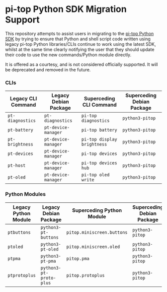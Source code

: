 # pi-top Python SDK Migration Support

This repository attempts to assist users in migrating to the [pi-top Python SDK](https://github.com/pi-top/pi-top-Python-SDK/) by trying to ensure that Python and shell script code written using legacy pi-top Python libraries/CLIs continue to work using the latest SDK, whilst at the same time clearly notifying the user that they should update their code to use the new commands/Python module directly.

It is offered as a courtesy, and is not considered officially supported.
It will be deprecated and removed in the future.


### CLIs

| Legacy CLI Command | Legacy Debian Package | Superceding CLI Command     | Superceding Debian Package |
|--------------------|-----------------------|-----------------------------|----------------------------|
| `pt-diagnostics`   | `pt-diagnostics`      | `pi-top diagnostics`        | `python3-pitop`            |
| `pt-battery`       | `pt-device-manager`   | `pi-top battery`            | `python3-pitop`            |
| `pt-brightness`    | `pt-device-manager`   | `pi-top display brightness` | `python3-pitop`            |
| `pt-devices`       | `pt-device-manager`   | `pi-top devices`            | `python3-pitop`            |
| `pt-host`          | `pt-device-manager`   | `pi-top devices hub`        | `python3-pitop`            |
| `pt-oled`          | `pt-device-manager`   | `pi-top oled write`         | `python3-pitop`            |

### Python Modules

| Legacy Python Module | Legacy Debian Package   | Superceding Python Module  | Superceding Debian Package |
|----------------------|-------------------------|----------------------------|----------------------------|
| `ptbuttons`          | `python3-pt-buttons`    | `pitop.miniscreen.buttons` | `python3-pitop`            |
| `ptoled`             | `python3-pt-oled`       | `pitop.miniscreen.oled`    | `python3-pitop`            |
| `ptpma`              | `python3-pt-pma`        | `pitop.pma`                | `python3-pitop`            |
| `ptprotoplus`        | `python3-pt-proto-plus` | `pitop.protoplus`          | `python3-pitop`            |
